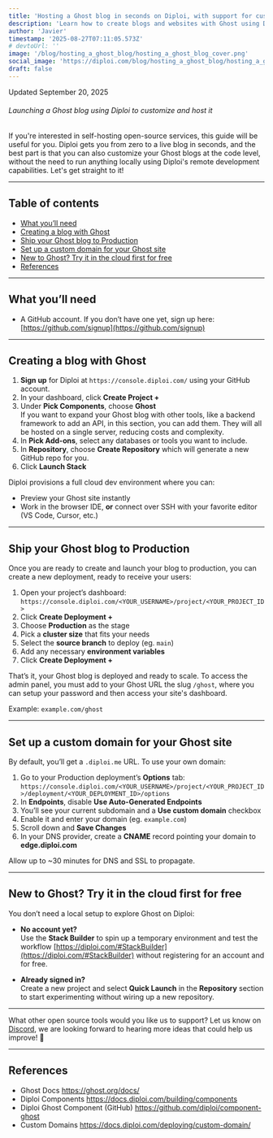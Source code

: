 ```yaml
---
title: 'Hosting a Ghost blog in seconds on Diploi, with support for custom development'
description: 'Learn how to create blogs and websites with Ghost using Diploi'
author: 'Javier'
timestamp: '2025-08-27T07:11:05.573Z'
# devtoUrl: ''
image: '/blog/hosting_a_ghost_blog/hosting_a_ghost_blog_cover.png'
social_image: 'https://diploi.com/blog/hosting_a_ghost_blog/hosting_a_ghost_blog_og.png'
draft: false
---
```


Updated <time datetime="2025-09-20T15:01:05.000Z">September 20, 2025</time>

###### Launching a Ghost blog using Diploi to customize and host it

If you're interested in self-hosting open-source services, this guide will be useful for you. Diploi gets you from zero to a live blog in seconds, and the best part is that you can also customize your Ghost blogs at the code level, without the need to run anything locally using Diploi's remote development capabilities. Let's get straight to it!

---

## Table of contents

- [What you’ll need](#what-youll-need)
- [Creating a blog with Ghost](#creating-a-blog-with-ghost)
- [Ship your Ghost blog to Production](#ship-your-ghost-blog-to-production)
- [Set up a custom domain for your Ghost site](#set-up-a-custom-domain-for-your-ghost-site)
- [New to Ghost? Try it in the cloud first for free](#new-to-ghost-try-it-in-the-cloud-first-for-free)
- [References](#references)

---

## What you’ll need

- A GitHub account. If you don’t have one yet, sign up here: [https://github.com/signup](https://github.com/signup)

---

## Creating a blog with Ghost

1. **Sign up** for Diploi at `https://console.diploi.com/` using your GitHub account.
2. In your dashboard, click **Create Project +**
3. Under **Pick Components**, choose **Ghost**  
 If you want to expand your Ghost blog with other tools, like a backend framework to add an API, in this section, you can add them. They will all be hosted on a single server, reducing costs and complexity.
4. In **Pick Add-ons**, select any databases or tools you want to include.
5. In **Repository**, choose **Create Repository** which will generate a new GitHub repo for you.
6. Click **Launch Stack**

Diploi provisions a full cloud dev environment where you can:

- Preview your Ghost site instantly
- Work in the browser IDE, **or** connect over SSH with your favorite editor (VS Code, Cursor, etc.)

---

## Ship your Ghost blog to Production

Once you are ready to create and launch your blog to production, you can create a new deployment, ready to receive your users:

1. Open your project’s dashboard:  
   `https://console.diploi.com/<YOUR_USERNAME>/project/<YOUR_PROJECT_ID>`
2. Click **Create Deployment +**
3. Choose **Production** as the stage
4. Pick a **cluster size** that fits your needs
5. Select the **source branch** to deploy (eg. `main`)
6. Add any necessary **environment variables**
7. Click **Create Deployment +**

That’s it, your Ghost blog is deployed and ready to scale. To access the admin panel, you must add to your Ghost URL the slug `/ghost`, where you can setup your password and then access your site's dashboard.

Example:
`example.com/ghost`

---

## Set up a custom domain for your Ghost site

By default, you’ll get a `.diploi.me` URL. To use your own domain:

1. Go to your Production deployment’s **Options** tab:  
   `https://console.diploi.com/<YOUR_USERNAME>/project/<YOUR_PROJECT_ID>/deployment/<YOUR_DEPLOYMENT_ID>/options`
2. In **Endpoints**, disable **Use Auto-Generated Endpoints**
3. You’ll see your current subdomain and a **Use custom domain** checkbox
4. Enable it and enter your domain (eg. `example.com`)
5. Scroll down and **Save Changes**
6. In your DNS provider, create a **CNAME** record pointing your domain to **edge.diploi.com**

Allow up to ~30 minutes for DNS and SSL to propagate.

---

## New to Ghost? Try it in the cloud first for free

You don’t need a local setup to explore Ghost on Diploi:

- **No account yet?**  
 Use the **Stack Builder** to spin up a temporary environment and test the workflow [https://diploi.com/#StackBuilder](https://diploi.com/#StackBuilder) without registering for an account and for free.

- **Already signed in?**  
 Create a new project and select **Quick Launch** in the **Repository** section to start experimenting without wiring up a new repository.

---

What other open source tools would you like us to support? Let us know on [Discord](https://discord.gg/vvgQxVjC8G), we are looking forward to hearing more ideas that could help us improve! 🤗

---

## References

- Ghost Docs https://ghost.org/docs/
- Diploi Components https://docs.diploi.com/building/components
- Diploi Ghost Component (GitHub) https://github.com/diploi/component-ghost
- Custom Domains https://docs.diploi.com/deploying/custom-domain/
